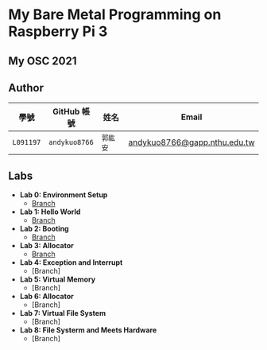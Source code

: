 # My Bare Metal Programming on Raspberry Pi 3
## My OSC 2021


## Author

| 學號 | GitHub 帳號 | 姓名 | Email |
| --- | ----------- | --- | --- |
|`L091197`| `andykuo8766` | `郭紘安` | andykuo8766@gapp.nthu.edu.tw |

## Labs
* **Lab 0: Environment Setup**
    * [Branch](https://github.com/andykuo8766/osc2021/tree/LAB-00)
* **Lab 1: Hello World**
    * [Branch](https://github.com/andykuo8766/osc2021/tree/LAB-01)
* **Lab 2: Booting**
    * [Branch](https://github.com/andykuo8766/osc2021/tree/LAB-02)
* **Lab 3: Allocator**
    * [Branch](https://github.com/andykuo8766/osc2021/tree/LAB-03)
* **Lab 4: Exception and Interrupt**
    * [Branch]
* **Lab 5: Virtual Memory**
    * [Branch]
* **Lab 6: Allocator**
    * [Branch]
* **Lab 7: Virtual File System**
    * [Branch]
* **Lab 8: File Systerm and Meets Hardware**
    * [Branch]
